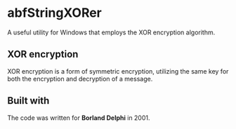 # abfStringXORer
A useful utility for Windows that employs the XOR encryption algorithm. 

## XOR encryption
XOR encryption is a form of symmetric encryption, utilizing the same key for both the encryption and decryption of a message.

## Built with
The code was written for **Borland Delphi** in 2001.
